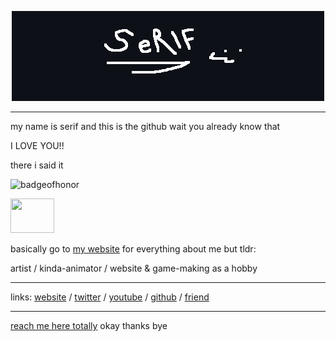 <p align="center">
  <img src="card.gif" />
</p>
<hr>

my name is serif and this is the github wait you already know that

I LOVE YOU!!

there i said it

![badgeofhonor](https://img.shields.io/badge/pretty%20warm-pretty%20warm-%23FFD30B?style=plastic&logo=sunrise&logoColor=%23FFD30B&logoSize=auto&label=lukewarmness&labelColor=%238C8B87&color=%23FFD30B)

<img src="https://cdn3.emoji.gg/emojis/56771-joobi-yellow-kitty-face.png" width="70" height="55" />


basically go to [my website](https://coderserif.github.io/) for everything about me but tldr:

artist / kinda-animator / website & game-making as a hobby

<hr>

links: [website](https://coderserif.github.io) / [twitter](https://twitter.com/serifsirf) / [youtube](https://youtube.com/@serifsirf) / [github](https://github.com/OgGhostJelly/OgGhostJelly/blob/main/the-github.md) / [friend](https://github.com/OgGhostJelly)

<hr>

[reach me here totally](https://www.youtube.com/watch?v=qiSPOJFi4L8) okay thanks bye
